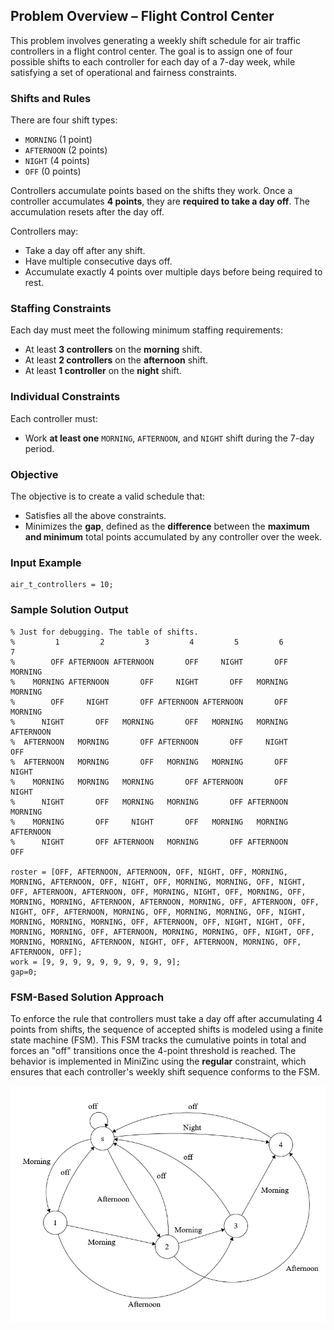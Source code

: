 ## Problem Overview – Flight Control Center

This problem involves generating a weekly shift schedule for air traffic controllers in a flight control center. The goal is to assign one of four possible shifts to each controller for each day of a 7-day week, while satisfying a set of operational and fairness constraints.

### Shifts and Rules

There are four shift types:
- `MORNING` (1 point)
- `AFTERNOON` (2 points)
- `NIGHT` (4 points)
- `OFF` (0 points)

Controllers accumulate points based on the shifts they work. Once a controller accumulates **4 points**, they are **required to take a day off**. The accumulation resets after the day off.

Controllers may:
- Take a day off after any shift.
- Have multiple consecutive days off.
- Accumulate exactly 4 points over multiple days before being required to rest.

### Staffing Constraints

Each day must meet the following minimum staffing requirements:
- At least **3 controllers** on the **morning** shift.
- At least **2 controllers** on the **afternoon** shift.
- At least **1 controller** on the **night** shift.

### Individual Constraints

Each controller must:
- Work **at least one** `MORNING`, `AFTERNOON`, and `NIGHT` shift during the 7-day period.

### Objective

The objective is to create a valid schedule that:
- Satisfies all the above constraints.
- Minimizes the **gap**, defined as the **difference** between the **maximum and minimum** total points accumulated by any controller over the week.

### Input Example

```minizinc
air_t_controllers = 10;
```

### Sample Solution Output

```minizinc
% Just for debugging. The table of shifts.
%         1         2         3         4         5         6         7
%        OFF AFTERNOON AFTERNOON       OFF     NIGHT       OFF   MORNING
%    MORNING AFTERNOON       OFF     NIGHT       OFF   MORNING   MORNING
%        OFF     NIGHT       OFF AFTERNOON AFTERNOON       OFF   MORNING
%      NIGHT       OFF   MORNING       OFF   MORNING   MORNING AFTERNOON
%  AFTERNOON   MORNING       OFF AFTERNOON       OFF     NIGHT       OFF
%  AFTERNOON   MORNING       OFF   MORNING   MORNING       OFF     NIGHT
%    MORNING   MORNING   MORNING       OFF AFTERNOON       OFF     NIGHT
%      NIGHT       OFF   MORNING   MORNING       OFF AFTERNOON   MORNING
%    MORNING       OFF     NIGHT       OFF   MORNING   MORNING AFTERNOON
%      NIGHT       OFF AFTERNOON   MORNING       OFF AFTERNOON       OFF

roster = [OFF, AFTERNOON, AFTERNOON, OFF, NIGHT, OFF, MORNING, MORNING, AFTERNOON, OFF, NIGHT, OFF, MORNING, MORNING, OFF, NIGHT, OFF, AFTERNOON, AFTERNOON, OFF, MORNING, NIGHT, OFF, MORNING, OFF, MORNING, MORNING, AFTERNOON, AFTERNOON, MORNING, OFF, AFTERNOON, OFF, NIGHT, OFF, AFTERNOON, MORNING, OFF, MORNING, MORNING, OFF, NIGHT, MORNING, MORNING, MORNING, OFF, AFTERNOON, OFF, NIGHT, NIGHT, OFF, MORNING, MORNING, OFF, AFTERNOON, MORNING, MORNING, OFF, NIGHT, OFF, MORNING, MORNING, AFTERNOON, NIGHT, OFF, AFTERNOON, MORNING, OFF, AFTERNOON, OFF]; 
work = [9, 9, 9, 9, 9, 9, 9, 9, 9, 9]; 
gap=0;
```

### FSM-Based Solution Approach

To enforce the rule that controllers must take a day off after accumulating 4 points from shifts, the sequence of accepted shifts is modeled using a finite state machine (FSM). This FSM tracks the cumulative points in total and forces an "off" transitions once the 4-point threshold is reached.
The behavior is implemented in MiniZinc using the **regular** constraint, which ensures that each controller's weekly shift sequence conforms to the FSM.

![FSM for the Flight Control Center.](FSM_FCC_with_background.png)



